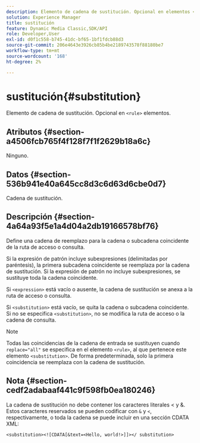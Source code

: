 ```yaml
---
description: Elemento de cadena de sustitución. Opcional en elementos <rule>.
solution: Experience Manager
title: sustitución
feature: Dynamic Media Classic,SDK/API
role: Developer,User
exl-id: d0f1c558-b745-41dc-bf65-1bf1fdcb88d3
source-git-commit: 206e4643e3926cb85b4be2189743578f88180be7
workflow-type: tm+mt
source-wordcount: '168'
ht-degree: 2%

---
```


# sustitución{#substitution}

Elemento de cadena de sustitución. Opcional en `<rule>` elementos.

## Atributos {#section-a4506fcb765f4f128f7f1f2629b18a6c}

Ninguno.

## Datos {#section-536b941e40a645cc8d3c6d63d6cbe0d7}

Cadena de sustitución.

## Descripción {#section-4a64a93f5e1a4d04a2db19166578bf76}

Define una cadena de reemplazo para la cadena o subcadena coincidente de la ruta de acceso o consulta.

Si la expresión de patrón incluye subexpresiones (delimitadas por paréntesis), la primera subcadena coincidente se reemplaza por la cadena de sustitución. Si la expresión de patrón no incluye subexpresiones, se sustituye toda la cadena coincidente.

Si `<expression>` está vacío o ausente, la cadena de sustitución se anexa a la ruta de acceso o consulta.

Si `<substitution>` está vacío, se quita la cadena o subcadena coincidente. Si no se especifica `<substitution>`, no se modifica la ruta de acceso o la cadena de consulta.

>[!NOTE]
>
>Todas las coincidencias de la cadena de entrada se sustituyen cuando `replace="all"` se especifica en el elemento `<rule>`, al que pertenece este elemento `<substitution>`. De forma predeterminada, solo la primera coincidencia se reemplaza con la cadena de sustitución.

## Nota {#section-cedf2adabaaf441c9f598fb0ea180246}

La cadena de sustitución no debe contener los caracteres literales &lt; y &amp;. Estos caracteres reservados se pueden codificar con `&` y `<`, respectivamente, o toda la cadena se puede incluir en una sección CDATA XML:

`<substitution><![CDATA[&text=<Hello, world!>]]></ substitution>`
